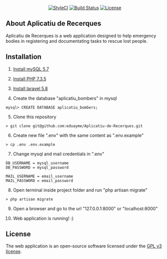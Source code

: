 <p align="center">
<a href="https://github.styleci.io/repos/184948124"><img src="https://github.styleci.io/repos/184948124/shield?branch=master" alt="StyleCI"></a>
<a href="https://travis-ci.org/eduayme/Aplicatiu-de-Recerques"><img src="https://travis-ci.org/eduayme/Aplicatiu-de-Recerques.svg?branch=master" alt="Build Status"></a>
<a href="https://github.com/eduayme/Aplicatiu-de-Recerques/blob/master/LICENSE"><img src="https://img.shields.io/badge/License-GPLv3-blue.svg" alt="License"></a>
</p>


## About Aplicatiu de Recerques
Aplicatiu de Recerques is a web application designed to help emergency bodies in registering and documentating tasks to rescue lost people.


## Installation
1) [Install mySQL 5.7](https://dev.mysql.com/doc/mysql-installation-excerpt/5.7/en/)

2) [Install PHP 7.3.5](https://www.php.net/downloads.php)

3) [Install laravel 5.8](https://laravel.com/docs/5.8/installation)

4) Create the database "aplicatiu_bombers" in mysql
```
mysql> CREATE DATABASE aplicatiu_bombers;
```

5) Clone this repository
```
> git clone git@github.com:eduayme/Aplicatiu-de-Recerques.git
```

6) Create new file ".env" with the same content as ".env.example"
```
> cp .env .env.example
```

7) Change mysql and mail credentials in ".env"
```
DB_USERNAME = mysql_username
DB_PASSWORD = mysql_password

MAIL_USERNAME = email_username
MAIL_PASSWORD = email_password
```

8) Open terminal inside project folder and run "php artisan migrate"
```
> php artisan migrate
```

9) Open a browser and go to the url "127.0.0.1:8000" or "localhost:8000"

10) Web application is running! :)


## License
The web application is an open-source software licensed under the [GPL v3 license](https://opensource.org/licenses/GPL-3.0).
